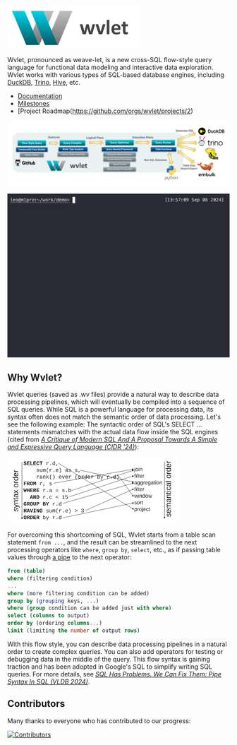 ![wvlet](logos/wvlet-banner-300.png)

Wvlet, pronounced as weave-let, is a new cross-SQL flow-style query language for functional data modeling and interactive data exploration. Wvlet works with various types of SQL-based database engines, including [DuckDB](https://duckdb.org/), [Trino](https://trino.io/), [Hive](https://hive.apache.org/), etc.

- [Documentation](https://wvlet.org/wvlet/)
- [Milestones](https://github.com/wvlet/wvlet/milestones)
- [Project Roadmap(https://github.com/orgs/wvlet/projects/2)

![wvlet-architecture](website/docs/img/wvlet-architecture.svg)

![demo](website/static/img/demo.gif)

## Why Wvlet?

Wvlet queries (saved as .wv files) provide a natural way to describe data processing pipelines, which will eventually be compiled into a sequence of SQL queries. While SQL is a powerful language for processing data, its syntax often does not match the semantic order of data processing. Let's see the following example: The syntactic order of SQL's SELECT ... statements mismatches with the actual data flow inside the SQL engines (cited from _[A Critique of Modern SQL And A Proposal Towards A Simple and Expressive Query Language (CIDR '24)](https://www.cidrdb.org/cidr2024/papers/p48-neumann.pdf)_):

![semantic-order](website/docs/img/sql-semantic-order.png)

For overcoming this shortcoming of SQL, Wvlet starts from a table scan statement `from ...`, and the result can be streamlined to the next processing operators like `where`, `group by`, `select`, etc., as if passing table values through [a pipe](https://en.wikipedia.org/wiki/Pipeline_(Unix)) to the next operator: 

```sql
from (table)
where (filtering condition)
...
where (more filtering condition can be added)
group by (grouping keys, ...)
where (group condition can be added just with where)
select (columns to output)
order by (ordering columns...)
limit (limiting the number of output rows)
```

With this flow style, you can describe data processing pipelines in a natural order to create complex queries. You can also add operators for testing or debugging data in the middle of the query. This flow syntax is gaining traction and has been adopted in Google's SQL to simplify writing SQL queries. For more details, see _[SQL Has Problems. We Can Fix Them: Pipe Syntax In SQL (VLDB 2024)](https://research.google/pubs/sql-has-problems-we-can-fix-them-pipe-syntax-in-sql/)_.


## Contributors

Many thanks to everyone who has contributed to our progress:

[![Contributors](https://contrib.rocks/image?repo=wvlet/wvlet)](https://github.com/wvlet/wvlet/graphs/contributors)
